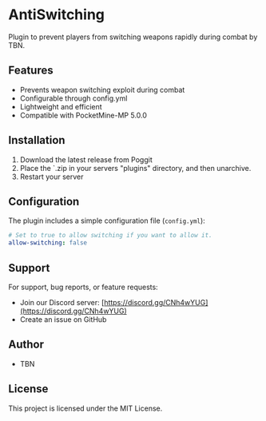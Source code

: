 # AntiSwitching

Plugin to prevent players from switching weapons rapidly during combat by TBN. 

## Features

- Prevents weapon switching exploit during combat
- Configurable through config.yml
- Lightweight and efficient
- Compatible with PocketMine-MP 5.0.0

## Installation

1. Download the latest release from Poggit
2. Place the `.zip in your servers "plugins" directory, and then unarchive.
3. Restart your server

## Configuration

The plugin includes a simple configuration file (`config.yml`):

```yaml
# Set to true to allow switching if you want to allow it.
allow-switching: false
```

## Support

For support, bug reports, or feature requests:
- Join our Discord server: [https://discord.gg/CNh4wYUG](https://discord.gg/CNh4wYUG)
- Create an issue on GitHub

## Author

- TBN

## License

This project is licensed under the MIT License. 